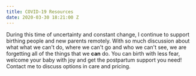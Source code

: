 ```yaml
---
title: COVID-19 Resources
date: 2020-03-30 18:21:00 Z
---
```


During this time of uncertainty and constant change, I continue to support birthing people and new parents remotely. With so much discussion about what what we can't do, where we can't go and who we can't see, we are forgetting all of the things that we **can** do. You can birth with less fear, welcome your baby with joy and get the postpartum support you need! Contact me to discuss options in care and pricing. 